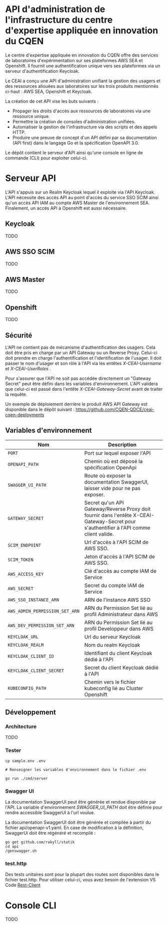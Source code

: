 # API d'administration de l'infrastructure du centre d'expertise appliquée en innovation du CQEN

Le centre d'expertise appliquée en innovation du CQEN offre des services de laboratoires d'expérimentation sur ses plateformes AWS SEA et Openshift. Il fournit une authentification unique vers ses plateformes via un serveur d'authentification Keycloak.

Le CEAI a conçu une API d'administration unifiant la gestion des usagers et des ressources allouées aux laboratoires sur les trois produits mentionnés ci-haut : AWS SEA, Openshift et Keycloak.

La création de cet API vise les buts suivants :

 * Propager les droits d'accès aux ressources de laboratoires via une ressource unique.
 * Permettre la création de consoles d'administration unifiées.
 * Automatiser la gestion de l'infrastructure via des scripts et des appels HTTP.
 * Produire une preuve de concept d'un API défini par sa documentation (API first) dans le langage Go et la spécification OpenAPI 3.0.

Le dépôt contient le serveur d'API ainsi qu'une console en ligne de commande (CLI) pour exploiter celui-ci.

# Serveur API

L'API s'appuis sur un Realm Keycloak lequel il exploite via l'API Keycloak. L'API nécessite des accès API au point d'accès du service SSO SCIM ainsi qu'un accès API IAM au compte AWS Master de l'environnement SEA. Finalement, un accès API à Openshift est aussi nécessaire.

## Keycloak

TODO

## AWS SSO SCIM

TODO

## AWS Master

TODO

## Openshift

TODO


## Sécurité

L'API ne contient pas de mécanisme d'authentification des usagers. Cela doit être pris en charge par un API Gateway ou un Reverse Proxy. Celui-ci doit prendre en charge l'authentification et l'identification de l'usager. Il doit passer le nom d'usager et son rôle à l'API via les entêtes _X-CEAI-Username_ et _X-CEAI-UserRoles_ .

Pour s'assurer que l'API ne soit pas accédée directement un "Gateway Secret" peut être défini dans les variables d'environnement. L'API validera que celui-ci est passé dans l'entête _X-CEAI-Gateway-Secret_ avant de traiter la requête.

Un exemple de déploiement derrière le produit AWS API Gateway est disponible dans le dépôt suivant : https://github.com/CQEN-QDCE/ceai-cqen-deployments

## Variables d'environnement

| Nom                           | Description                                                   |
| ----------------------------  | ------------------------------------------------------------- |
| `PORT`                        | Port sur lequel exposer l'API                                 |
| `OPENAPI_PATH`                | Chemin où est déposé la spécification OpenApi
| `SWAGGER_UI_PATH`             | Route où exposer la documentation SwaggerUI, laisser vide pour ne pas exposer.
| `GATEWAY_SECRET`              | Secret qu'un API Gateway/Reverse Proxy doit fournir dans l'entête X-CEAI-Gateway-Secret pour s'authentifier à l'API comme client valide.
| `SCIM_ENDPOINT`               | Url d'accès à l'API SCIM de AWS SSO.
| `SCIM_TOKEN`                  | Jeton d'accès à l'API SCIM de AWS SSO.
| `AWS_ACCESS_KEY`              | Clé d'accès au compte IAM de Service 
| `AWS_SECRET`                  | Secret du compte IAM de Service
| `AWS_SSO_INSTANCE_ARN`        | ARN de l'instance AWS SSO
| `AWS_ADMIN_PERMISSION_SET_ARN`| ARN du Permission Set lié au profil Administrateur dans AWS
| `AWS_DEV_PERMISSION_SET_ARN`  | ARN du Permission Set lié au profil Developpeur dans AWS
| `KEYCLOAK_URL`                | Url du serveur Keycloak
| `KEYCLOAK_REALM`              | Nom du realm Keycloak
| `KEYCLOAK_CLIENT_ID`          | Identifiant du client Keycloak dédié à l'API
| `KEYCLOAK_CLIENT_SECRET`      | Secret du client Keycloak dédié à l'API
| `KUBECONFIG_PATH`             | Chemin vers le fichier kubeconfig lié au Cluster Openshift

## Développement

### Architecture

TODO

### Tester

```
cp sample.env .env

# Renseigner les variables d'environnement dans le fichier .env

go run ./cmd/server
```

### Swagger UI

La documentation SwaggerUI peut être générée et rendue disponible par l'API. La variable d'environnement _SWAGGER_UI_PATH_ doit être définie pour rendre accessible SwaggerUI à l'url voulue.
 
La documentation SwaggerUI doit être générée et compilée à partir du fichier api/openapi-v1.yaml. En case de modification à la définition, SwaggerUi doit être régénéré et recompilé :
 
```
go get github.com/rakyll/statik
cd api
/genswagger.sh
```

### test.http

Des tests unitaires sont pour la plupart des routes sont disponibles dans le fichier test.http. Pour utiliser celui-ci, vous avez besoin de l'extension VS Code [Rest-Client](https://marketplace.visualstudio.com/items?itemName=humao.rest-client)

# Console CLI

TODO
